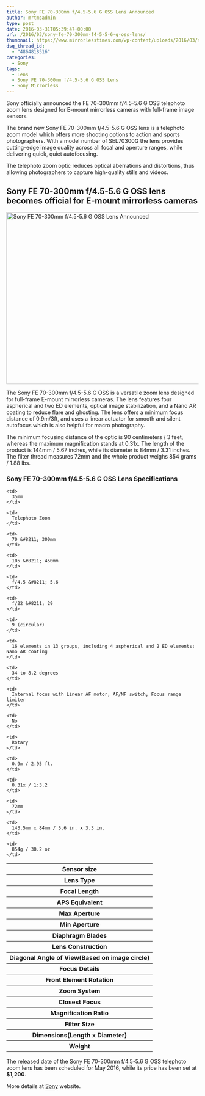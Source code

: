 ```yaml
---
title: Sony FE 70-300mm f/4.5-5.6 G OSS Lens Announced
author: mrtmsadmin
type: post
date: 2016-03-31T05:39:47+00:00
url: /2016/03/sony-fe-70-300mm-f4-5-5-6-g-oss-lens/
thumbnail: https://www.mirrorlesstimes.com/wp-content/uploads/2016/03/sony-fe-70-300mm-f4-5-5-6-g-oss-lens.jpg
dsq_thread_id:
  - "4864818516"
categories:
  - Sony
tags:
  - Lens
  - Sony FE 70-300mm f/4.5-5.6 G OSS Lens
  - Sony Mirrorless
---
```

Sony officially announced the FE 70-300mm f/4.5-5.6 G OSS telephoto zoom lens designed for E-mount mirrorless cameras with full-frame image sensors.

The brand new Sony FE 70-300mm f/4.5-5.6 G OSS lens is a telephoto zoom model which offers more shooting options to action and sports photographers. With a model number of SEL70300G the lens provides cutting-edge image quality across all focal and aperture ranges, while delivering quick, quiet autofocusing.

The telephoto zoom optic reduces optical aberrations and distortions, thus allowing photographers to capture high-quality stills and videos.<!--more-->

## Sony FE 70-300mm f/4.5-5.6 G OSS lens becomes official for E-mount mirrorless cameras

<img class="alignnone wp-image-9 size-full" src="https://i1.wp.com/www.mirrorlesstimes.com/wp-content/uploads/2016/03/sony-fe-70-300mm-f4-5-5-6-g-oss-lens.jpg?resize=600%2C450&#038;ssl=1" alt="Sony FE 70-300mm f/4.5-5.6 G OSS Lens Announced" width="600" height="450" srcset="https://i1.wp.com/www.mirrorlesstimes.com/wp-content/uploads/2016/03/sony-fe-70-300mm-f4-5-5-6-g-oss-lens.jpg?w=1200&ssl=1 1200w, https://i1.wp.com/www.mirrorlesstimes.com/wp-content/uploads/2016/03/sony-fe-70-300mm-f4-5-5-6-g-oss-lens.jpg?resize=300%2C225&ssl=1 300w, https://i1.wp.com/www.mirrorlesstimes.com/wp-content/uploads/2016/03/sony-fe-70-300mm-f4-5-5-6-g-oss-lens.jpg?resize=768%2C576&ssl=1 768w, https://i1.wp.com/www.mirrorlesstimes.com/wp-content/uploads/2016/03/sony-fe-70-300mm-f4-5-5-6-g-oss-lens.jpg?resize=1024%2C768&ssl=1 1024w" sizes="(max-width: 600px) 100vw, 600px" data-recalc-dims="1" /> 

The Sony FE 70-300mm f/4.5-5.6 G OSS is a versatile zoom lens designed for full-frame E-mount mirrorless cameras. The lens features four aspherical and two ED elements, optical image stabilization, and a Nano AR coating to reduce flare and ghosting. The lens offers a minimum focus distance of 0.9m/3ft, and uses a linear actuator for smooth and silent autofocus which is also helpful for macro photography.

The minimum focusing distance of the optic is 90 centimeters / 3 feet, whereas the maximum magnification stands at 0.31x. The length of the product is 144mm / 5.67 inches, while its diameter is 84mm / 3.31 inches. The filter thread measures 72mm and the whole product weighs 854 grams / 1.88 lbs.

### Sony FE 70-300mm f/4.5-5.6 G OSS Lens Specifications

<table  class=" table table-hover" >
  <tr>
    <th>
      Sensor size
    </th>
    
    <td>
      35mm
    </td>
  </tr>
  
  <tr>
    <th>
      Lens Type
    </th>
    
    <td>
      Telephoto Zoom
    </td>
  </tr>
  
  <tr>
    <th>
      Focal Length
    </th>
    
    <td>
      70 &#8211; 300mm
    </td>
  </tr>
  
  <tr>
    <th>
      APS Equivalent
    </th>
    
    <td>
      105 &#8211; 450mm
    </td>
  </tr>
  
  <tr>
    <th>
      Max Aperture
    </th>
    
    <td>
      f/4.5 &#8211; 5.6
    </td>
  </tr>
  
  <tr>
    <th>
      Min Aperture
    </th>
    
    <td>
      f/22 &#8211; 29
    </td>
  </tr>
  
  <tr>
    <th>
      Diaphragm Blades
    </th>
    
    <td>
      9 (circular)
    </td>
  </tr>
  
  <tr>
    <th>
      Lens Construction
    </th>
    
    <td>
      16 elements in 13 groups, including 4 aspherical and 2 ED elements; Nano AR coating
    </td>
  </tr>
  
  <tr>
    <th>
      Diagonal Angle of View(Based on image circle)
    </th>
    
    <td>
      34 to 8.2 degrees
    </td>
  </tr>
  
  <tr>
    <th>
      Focus Details
    </th>
    
    <td>
      Internal focus with Linear AF motor; AF/MF switch; Focus range limiter
    </td>
  </tr>
  
  <tr>
    <th>
      Front Element Rotation
    </th>
    
    <td>
      No
    </td>
  </tr>
  
  <tr>
    <th>
      Zoom System
    </th>
    
    <td>
      Rotary
    </td>
  </tr>
  
  <tr>
    <th>
      Closest Focus
    </th>
    
    <td>
      0.9m / 2.95 ft.
    </td>
  </tr>
  
  <tr>
    <th>
      Magnification Ratio
    </th>
    
    <td>
      0.31x / 1:3.2
    </td>
  </tr>
  
  <tr>
    <th>
      Filter Size
    </th>
    
    <td>
      72mm
    </td>
  </tr>
  
  <tr>
    <th>
      Dimensions(Length x Diameter)
    </th>
    
    <td>
      143.5mm x 84mm / 5.6 in. x 3.3 in.
    </td>
  </tr>
  
  <tr>
    <th>
      Weight
    </th>
    
    <td>
      854g / 30.2 oz
    </td>
  </tr>
</table>

The released date of the Sony FE 70-300mm f/4.5-5.6 G OSS telephoto zoom lens has been scheduled for May 2016, while its price has been set at **$1,200**.

More details at <a title="Sony Unveils New 70-300mm High-Resolution Zoom Lens" href="https://blog.sony.com/press/sony-bolsters-full-frame-fe-lens-lineup-with-new-70-300mm-high-resolution-zoom-and-50mm-f1-8-prime-lenses/" target="_blank">Sony</a> website.
